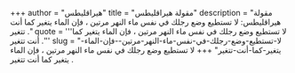 +++
author = "هيراقليطس"
title = "مقولة هيراقليطس"
description = "مقولة هيراقليطس: لا تستطيع وضع رجلك في نفس ماء النهر مرتين ، فإن الماء يتغير كما أنت تتغير ."
quote = '''لا تستطيع وضع رجلك في نفس ماء النهر مرتين ، فإن الماء يتغير كما أنت تتغير .'''
slug = "لا-تستطيع-وضع-رجلك-في-نفس-ماء-النهر-مرتين--فإن-الماء-يتغير-كما-أنت-تتغير"
+++
لا تستطيع وضع رجلك في نفس ماء النهر مرتين ، فإن الماء يتغير كما أنت تتغير .
